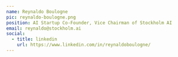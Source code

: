 ```yaml
---
name: Reynaldo Boulogne
pic: reynaldo-boulogne.png
position: AI Startup Co-Founder, Vice Chairman of Stockholm AI
email: reynaldo@stockholm.ai
social:
  - title: linkedin
    url: https://www.linkedin.com/in/reynaldoboulogne/
---
```

